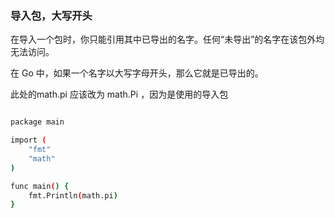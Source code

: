

### 导入包，大写开头

在导入一个包时，你只能引用其中已导出的名字。任何“未导出”的名字在该包外均无法访问。

在 Go 中，如果一个名字以大写字母开头，那么它就是已导出的。

此处的math.pi 应该改为 math.Pi ，因为是使用的导入包
```bash

package main

import (
	"fmt"
	"math"
)

func main() {
	fmt.Println(math.pi)
}
```
